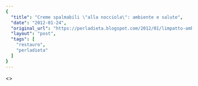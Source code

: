 ```yaml
---
{
  "title": "Creme spalmabili \"alla nocciola\": ambiente e salute",
  "date": "2012-01-24",
  "original_url": "https://perladieta.blogspot.com/2012/01/limpatto-ambientale-delle-creme-alla.html",
  "layout": "post",
  "tags": [
    "restauro",
    "perladieta"
  ]
}
---
```


<>
